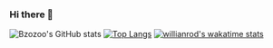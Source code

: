 ### Hi there 👋

![Bzozoo's GitHub stats](https://github-readme-stats.vercel.app/api?username=bzozoo&count_private=true)
[![Top Langs](https://github-readme-stats.vercel.app/api/top-langs/?username=bzozoo)](https://github.com/anuraghazra/github-readme-stats)
[![willianrod's wakatime stats](https://github-readme-stats.vercel.app/api/wakatime?username=bzozoo)](https://github.com/anuraghazra/github-readme-stats)

